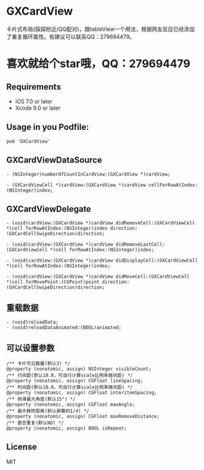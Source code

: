 # GXCardView
卡片式布局(探探附近/QQ配对)，跟tableView一个用法，根据网友反应已经添加了重复循环属性。有建议可以联系QQ：279694479。

# 喜欢就给个star哦，QQ：279694479

Requirements
--
- iOS 7.0 or later
- Xcode 9.0 or later

Usage in you Podfile:
--

```
pod 'GXCardView'
```

GXCardViewDataSource
--

```objc
- (NSInteger)numberOfCountInCardView:(GXCardView *)cardView;

- (GXCardViewCell *)cardView:(GXCardView *)cardView cellForRowAtIndex:(NSInteger)index;
```

GXCardViewDelegate
--

```objc
- (void)cardView:(GXCardView *)cardView didRemoveCell:(GXCardViewCell *)cell forRowAtIndex:(NSInteger)index direction:(GXCardCellSwipeDirection)direction;

- (void)cardView:(GXCardView *)cardView didRemoveLastCell:(GXCardViewCell *)cell forRowAtIndex:(NSInteger)index;

- (void)cardView:(GXCardView *)cardView didDisplayCell:(GXCardViewCell *)cell forRowAtIndex:(NSInteger)index;

- (void)cardView:(GXCardView *)cardView didMoveCell:(GXCardViewCell *)cell forMovePoint:(CGPoint)point direction:(GXCardCellSwipeDirection)direction;
```

重载数据 
--

```objc
- (void)reloadData;
- (void)reloadDataAnimated:(BOOL)animated;
```

可以设置参数
--

```objc
/** 卡片可见数量(默认3) */
@property (nonatomic, assign) NSInteger visibleCount;
/** 行间距(默认10.0，可自行计算scale比例来做间距) */
@property (nonatomic, assign) CGFloat lineSpacing;
/** 列间距(默认10.0，可自行计算scale比例来做间距) */
@property (nonatomic, assign) CGFloat interitemSpacing;
/** 侧滑最大角度(默认15°) */
@property (nonatomic, assign) CGFloat maxAngle;
/** 最大移除距离(默认屏幕的1/4) */
@property (nonatomic, assign) CGFloat maxRemoveDistance;
/** 是否重复(默认NO) */
@property (nonatomic, assign) BOOL isRepeat;
```

License
--
MIT


